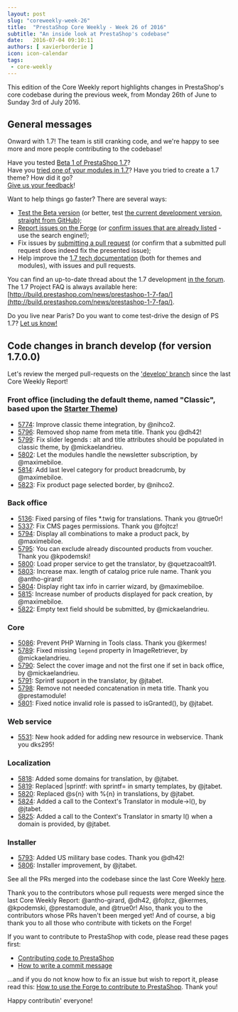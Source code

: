 ```yaml
---
layout: post
slug: "coreweekly-week-26"
title:  "PrestaShop Core Weekly - Week 26 of 2016"
subtitle: "An inside look at PrestaShop's codebase"
date:   2016-07-04 09:10:11
authors: [ xavierborderie ]
icon: icon-calendar
tags:
 - core-weekly
---
```


This edition of the Core Weekly report highlights changes in PrestaShop's core codebase during the previous week, from Monday 26th of June to Sunday 3rd of July 2016.


## General messages

Onward with 1.7! The team is still cranking code, and we're happy to see more and more people contributing to the codebase!

Have you tested [Beta 1 of PrestaShop 1.7](https://www.prestashop.com/en/1.7)?<br/>
Have you [tried one of your modules in 1.7](http://build.prestashop.com/news/module-development-changes-in-17/)? Have you tried to create a 1.7 theme? How did it go?<br/>
[Give us your feedback](http://build.prestashop.com/news/prestashop-1-7-beta-1-open-for-feedback/)!

Want to help things go faster? There are several ways: 

 * [Test the Beta version](http://build.prestashop.com/news/prestashop-1-7-beta-1-open-for-feedback/) (or better, test [the current development version, straight from GitHub](https://github.com/PrestaShop/PrestaShop/tree/develop));
 * [Report issues on the Forge](http://forge.prestashop.com/secure/CreateIssue!default.jspa?selectedProjectId=11322&issuetype=1) (or [confirm issues that are already listed](http://forge.prestashop.com/browse/BOOM-738?jql=project%20%3D%20BOOM%20AND%20created%3E%3D-1w%20ORDER%20BY%20created%20DESC) - use the search engine!); 
 * Fix issues by [submitting a pull request](https://github.com/PrestaShop/PrestaShop/pulls) (or confirm that a submitted pull request does indeed fix the presented issue); 
 * Help improve the [1.7 tech documentation](https://github.com/PrestaShop/docs) (both for themes and modules), with issues and pull requests.

You can find an up-to-date thread about the 1.7 development [in the forum](https://www.prestashop.com/forums/topic/480580-want-to-know-more-about-17/).<br/>
The 1.7 Project FAQ is always available here: [http://build.prestashop.com/news/prestashop-1-7-faq/](http://build.prestashop.com/news/prestashop-1-7-faq/).

Do you live near Paris? Do you want to come test-drive the design of PS 1.7? [Let us know!](http://build.prestashop.com/news/call-for-user-testing-volunteers/)


## Code changes in branch develop (for version 1.7.0.0)

Let's review the merged pull-requests on the ['develop' branch](https://github.com/PrestaShop/PrestaShop/tree/develop) since the last Core Weekly Report!
 
 
### Front office (including the default theme, named "Classic", based upon the [Starter Theme](https://github.com/PrestaShop/PrestaShop/tree/develop/themes/classic))

 * [5774](https://github.com/PrestaShop/PrestaShop/pull/5774): Improve classic theme integration, by @nihco2.
 * [5796](https://github.com/PrestaShop/PrestaShop/pull/5796): Removed shop name from meta title. Thank you @dh42!
 * [5799](https://github.com/PrestaShop/PrestaShop/pull/5799): Fix slider legends : alt and title attributes should be populated in classic theme, by @mickaelandrieu.
 * [5802](https://github.com/PrestaShop/PrestaShop/pull/5802): Let the modules handle the newsletter subscription, by @maximebiloe.
 * [5814](https://github.com/PrestaShop/PrestaShop/pull/5814): Add last level category for product breadcrumb, by @maximebiloe.
 * [5823](https://github.com/PrestaShop/PrestaShop/pull/5823): Fix product page selected border, by @nihco2.


### Back office

 * [5136](https://github.com/PrestaShop/PrestaShop/pull/5136): Fixed parsing of files \*.twig for translations. Thank you @true0r!
 * [5337](https://github.com/PrestaShop/PrestaShop/pull/5337): Fix CMS pages permissions. Thank you @fojtcz!
 * [5794](https://github.com/PrestaShop/PrestaShop/pull/5794): Display all combinations to make a product pack, by @maximebiloe.
 * [5795](https://github.com/PrestaShop/PrestaShop/pull/5795): You can exclude already discounted products from voucher. Thank you @kpodemski!
 * [5800](https://github.com/PrestaShop/PrestaShop/pull/5800): Load proper service to get the translator, by @quetzacoalt91.
 * [5803](https://github.com/PrestaShop/PrestaShop/pull/5803): Increase max. length of catalog price rule name. Thank you @antho-girard!
 * [5804](https://github.com/PrestaShop/PrestaShop/pull/5804): Display right tax info in carrier wizard, by @maximebiloe.
 * [5815](https://github.com/PrestaShop/PrestaShop/pull/5815): Increase number of products displayed for pack creation, by @maximebiloe.
 * [5822](https://github.com/PrestaShop/PrestaShop/pull/5822): Empty text field should be submitted, by @mickaelandrieu.

 
### Core

 * [5086](https://github.com/PrestaShop/PrestaShop/pull/5086): Prevent PHP Warning in Tools class. Thank you @kermes!
 * [5789](https://github.com/PrestaShop/PrestaShop/pull/5789): Fixed missing `legend` property in ImageRetriever, by @mickaelandrieu.
 * [5790](https://github.com/PrestaShop/PrestaShop/pull/5790): Select the cover image and not the first one if set in back office, by @mickaelandrieu.
 * [5791](https://github.com/PrestaShop/PrestaShop/pull/5791): Sprintf support in the translator, by @jtabet.
 * [5798](https://github.com/PrestaShop/PrestaShop/pull/5798): Remove not needed concatenation in meta title. Thank you @prestamodule!
 * [5801](https://github.com/PrestaShop/PrestaShop/pull/5801): Fixed notice invalid role is passed to isGranted(), by @jtabet.
 

### Web service
 
 * [5531](https://github.com/PrestaShop/PrestaShop/pull/5531): New hook added for adding new resource in webservice. Thank you dks295!
 
 
### Localization

 * [5818](https://github.com/PrestaShop/PrestaShop/pull/5818): Added some domains for translation, by @jtabet.
 * [5819](https://github.com/PrestaShop/PrestaShop/pull/5819): Replaced |sprintf: with sprintf= in smarty templates, by @jtabet.
 * [5820](https://github.com/PrestaShop/PrestaShop/pull/5820): Replaced @s{n} with %{n} in translations, by @jtabet.
 * [5824](https://github.com/PrestaShop/PrestaShop/pull/5824): Added a call to the Context's Translator in module->l(), by @jtabet.
 * [5825](https://github.com/PrestaShop/PrestaShop/pull/5825): Added a call to the Context's Translator in smarty l() when a domain is provided, by @jtabet.
 
 
### Installer

 * [5793](https://github.com/PrestaShop/PrestaShop/pull/5793): Added US military base codes. Thank you @dh42!
 * [5806](https://github.com/PrestaShop/PrestaShop/pull/5806): Installer improvement, by @jtabet.

 

See all the PRs merged into the codebase since the last Core Weekly [here](https://github.com/PrestaShop/PrestaShop/pulls?utf8=%E2%9C%93&q=is%3Apr%20merged%3A2016-06-27..2016-07-03%20is%3Aclosed%20sort%3Acreated-asc%20base%3Adevelop%20).

Thank you to the contributors whose pull requests were merged since the last Core Weekly Report: @antho-girard, @dh42, @fojtcz, @kermes, @kpodemski, @prestamodule, and @true0r! Also, thank you to the contributors whose PRs haven't been merged yet! And of course, a big thank you to all those who contribute with tickets on the Forge!

If you want to contribute to PrestaShop with code, please read these pages first:

 * [Contributing code to PrestaShop](http://doc.prestashop.com/display/PS16/Contributing+code+to+PrestaShop)
 * [How to write a commit message](http://doc.prestashop.com/display/PS16/How+to+write+a+commit+message)

...and if you do not know how to fix an issue but wish to report it, please read this: [How to use the Forge to contribute to PrestaShop](http://doc.prestashop.com/display/PS16/How+to+use+the+Forge+to+contribute+to+PrestaShop). Thank you!

Happy contributin' everyone!
